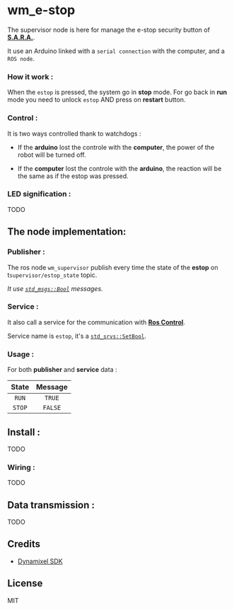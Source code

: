 # wm_e-stop

The supervisor node is here for manage the e-stop security button of [**S.A.R.A.**](http://walkingmachine.ca/).

It use an Arduino linked with a `serial connection` with the computer, and a `ROS node`.

### How it work :

When the `estop` is pressed, the system go in **stop** mode. For go back in **run** mode you need to unlock `estop` AND press on **restart** button.

### Control :

It is two ways controlled thank to watchdogs :

- If the **arduino** lost the controle with the **computer**, the power of the robot will be turned off.

- If the **computer** lost the controle with the **arduino**, the reaction will be the same as if the estop was pressed.

### LED signification :

TODO

## The node implementation:

### Publisher :

The ros node `wm_supervisor` publish every time the state of the **estop** on t`supervisor/estop_state` topic.

*It use [`std_msgs::Bool`](http://docs.ros.org/api/std_msgs/html/msg/Bool.html) messages.*

### Service :

It also call a service for the communication with [**Ros Control**](https://github.com/WalkingMachine/sara_control).

Service name is `estop`, it's a [`std_srvs::SetBool`](http://docs.ros.org/jade/api/std_srvs/html/srv/SetBool.html).

### Usage :

For both **publisher** and **service** data :

|**State**|**Message**|
|:-------:|:---------:|
|`RUN`    |`TRUE`     |
|`STOP`   |`FALSE`    |

## Install :

TODO

### Wiring :

TODO

## Data transmission :

TODO

## Credits

- [Dynamixel SDK](https://github.com/ROBOTIS-GIT/DynamixelSDK)

## License

MIT
